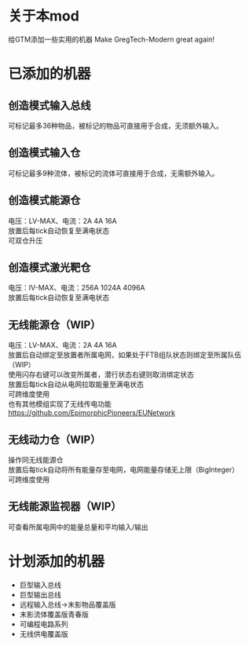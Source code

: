 # 关于本mod
给GTM添加一些实用的机器
Make GregTech-Modern great again!

# 已添加的机器
## 创造模式输入总线
可标记最多36种物品，被标记的物品可直接用于合成，无须额外输入。
## 创造模式输入仓
可标记最多9种流体，被标记的流体可直接用于合成，无需额外输入。
## 创造模式能源仓
电压：LV-MAX、电流：2A 4A 16A<br>
放置后每tick自动恢复至满电状态<br>
可双仓升压
## 创造模式激光靶仓
电压：IV-MAX、电流：256A 1024A 4096A<br>
放置后每tick自动恢复至满电状态<br>
## 无线能源仓（WIP）
电压：LV-MAX、电流：2A 4A 16A<br>
放置后自动绑定至放置者所属电网，如果处于FTB组队状态则绑定至所属队伍（WIP）<br>
使用闪存右键可以改变所属者，潜行状态右键则取消绑定状态<br>
放置后每tick自动从电网拉取能量至满电状态<br>
可跨维度使用<br>
也有其他模组实现了无线传电功能 https://github.com/EpimorphicPioneers/EUNetwork
## 无线动力仓（WIP）
操作同无线能源仓<br>
放置后每tick自动将所有能量存至电网，电网能量存储无上限（BigInteger）<br>
可跨维度使用
## 无线能源监视器（WIP）
可查看所属电网中的能量总量和平均输入/输出

# 计划添加的机器
* 巨型输入总线
* 巨型输出总线
* 远程输入总线->末影物品覆盖版
* 末影流体覆盖版青春版
* 可编程电路系列
* 无线供电覆盖版
